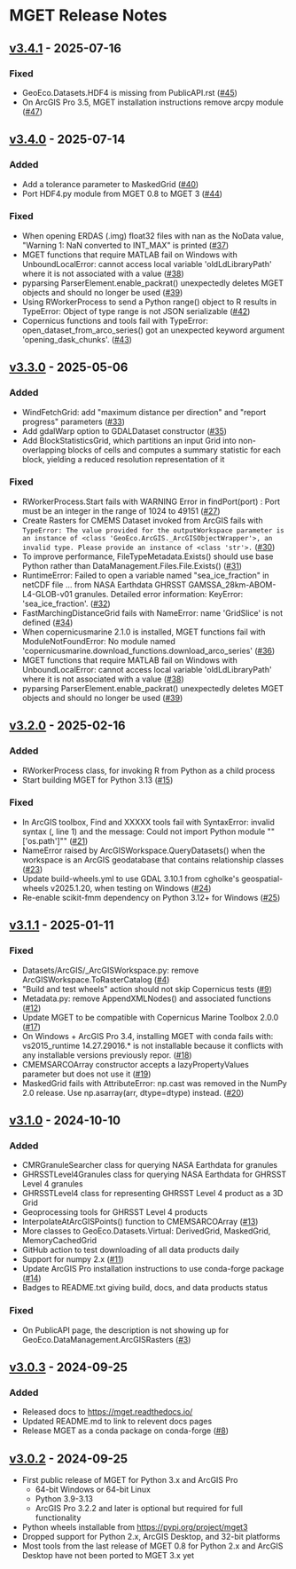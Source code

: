 # MGET Release Notes

## [v3.4.1](https://github.com/jjrob/MGET/releases/tag/v3.4.1) - 2025-07-16

### Fixed
- GeoEco.Datasets.HDF4 is missing from PublicAPI.rst ([#45](https://github.com/jjrob/MGET/issues/45))
- On ArcGIS Pro 3.5, MGET installation instructions remove arcpy module ([#47](https://github.com/jjrob/MGET/issues/47))

## [v3.4.0](https://github.com/jjrob/MGET/releases/tag/v3.4.0) - 2025-07-14

### Added
- Add a tolerance parameter to MaskedGrid ([#40](https://github.com/jjrob/MGET/issues/40))
- Port HDF4.py module from MGET 0.8 to MGET 3 ([#44](https://github.com/jjrob/MGET/issues/44))

### Fixed
- When opening ERDAS (.img) float32 files with nan as the NoData value, "Warning 1: NaN converted to INT_MAX" is printed ([#37](https://github.com/jjrob/MGET/issues/37))
- MGET functions that require MATLAB fail on Windows with UnboundLocalError: cannot access local variable 'oldLdLibraryPath' where it is not associated with a value ([#38](https://github.com/jjrob/MGET/issues/38))
- pyparsing ParserElement.enable_packrat() unexpectedly deletes MGET objects and should no longer be used ([#39](https://github.com/jjrob/MGET/issues/39))
- Using RWorkerProcess to send a Python range() object to R results in TypeError: Object of type range is not JSON serializable ([#42](https://github.com/jjrob/MGET/issues/42))
- Copernicus functions and tools fail with TypeError: open_dataset_from_arco_series() got an unexpected keyword argument 'opening_dask_chunks'. ([#43](https://github.com/jjrob/MGET/issues/43))

## [v3.3.0](https://github.com/jjrob/MGET/releases/tag/v3.3.0) - 2025-05-06

### Added
- WindFetchGrid: add "maximum distance per direction" and "report progress" parameters ([#33](https://github.com/jjrob/MGET/issues/33))
- Add gdalWarp option to GDALDataset constructor ([#35](https://github.com/jjrob/MGET/issues/35))
- Add BlockStatisticsGrid, which partitions an input Grid into non-overlapping blocks of cells and computes a summary statistic for each block, yielding a reduced resolution representation of it

### Fixed
- RWorkerProcess.Start fails with WARNING Error in findPort(port) : Port must be an integer in the range of 1024 to 49151 ([#27](https://github.com/jjrob/MGET/issues/27))
- Create Rasters for CMEMS Dataset invoked from ArcGIS fails with `TypeError: The value provided for the outputWorkspace parameter is an instance of <class 'GeoEco.ArcGIS._ArcGISObjectWrapper'>, an invalid type. Please provide an instance of <class 'str'>.` ([#30](https://github.com/jjrob/MGET/issues/30))
- To improve performance, FileTypeMetadata.Exists() should use base Python rather than DataManagement.Files.File.Exists() ([#31](https://github.com/jjrob/MGET/issues/31))
- RuntimeError: Failed to open a variable named "sea_ice_fraction" in netCDF file ... from NASA Earthdata GHRSST GAMSSA_28km-ABOM-L4-GLOB-v01 granules. Detailed error information: KeyError: 'sea_ice_fraction'. ([#32](https://github.com/jjrob/MGET/issues/32))
- FastMarchingDistanceGrid fails with NameError: name 'GridSlice' is not defined ([#34](https://github.com/jjrob/MGET/issues/34))
- When copernicusmarine 2.1.0 is installed, MGET functions fail with ModuleNotFoundError: No module named 'copernicusmarine.download_functions.download_arco_series' ([#36](https://github.com/jjrob/MGET/issues/36))
- MGET functions that require MATLAB fail on Windows with UnboundLocalError: cannot access local variable 'oldLdLibraryPath' where it is not associated with a value ([#38](https://github.com/jjrob/MGET/issues/38))
- pyparsing ParserElement.enable_packrat() unexpectedly deletes MGET objects and should no longer be used ([#39](https://github.com/jjrob/MGET/issues/39))

## [v3.2.0](https://github.com/jjrob/MGET/releases/tag/v3.2.0) - 2025-02-16

### Added
- RWorkerProcess class, for invoking R from Python as a child process
- Start building MGET for Python 3.13 ([#15](https://github.com/jjrob/MGET/issues/15))

### Fixed
- In ArcGIS toolbox, Find and XXXXX tools fail with SyntaxError: invalid syntax (<string>, line 1) and the message: Could not import Python module ""['os.path']"" ([#21](https://github.com/jjrob/MGET/issues/21))
- NameError raised by ArcGISWorkspace.QueryDatasets() when the workspace is an ArcGIS geodatabase that contains relationship classes ([#23](https://github.com/jjrob/MGET/issues/23))
- Update build-wheels.yml to use GDAL 3.10.1 from cgholke's geospatial-wheels v2025.1.20, when testing on Windows ([#24](https://github.com/jjrob/MGET/issues/24))
- Re-enable scikit-fmm dependency on Python 3.12+ for Windows ([#25](https://github.com/jjrob/MGET/issues/25))

## [v3.1.1](https://github.com/jjrob/MGET/releases/tag/v3.1.1) - 2025-01-11

### Fixed
- Datasets/ArcGIS/_ArcGISWorkspace.py: remove ArcGISWorkspace.ToRasterCatalog ([#4](https://github.com/jjrob/MGET/issues/4))
- "Build and test wheels" action should not skip Copernicus tests ([#9](https://github.com/jjrob/MGET/issues/9))
- Metadata.py: remove AppendXMLNodes() and associated functions ([#12](https://github.com/jjrob/MGET/issues/12))
- Update MGET to be compatible with Copernicus Marine Toolbox 2.0.0 ([#17](https://github.com/jjrob/MGET/issues/17))
- On Windows + ArcGIS Pro 3.4, installing MGET with conda fails with: vs2015_runtime 14.27.29016.* is not installable because it conflicts with any installable versions previously repor.  ([#18](https://github.com/jjrob/MGET/issues/18))
- CMEMSARCOArray constructor accepts a lazyPropertyValues parameter but does not use it ([#19](https://github.com/jjrob/MGET/issues/19))
- MaskedGrid fails with AttributeError: np.cast was removed in the NumPy 2.0 release. Use np.asarray(arr, dtype=dtype) instead. ([#20](https://github.com/jjrob/MGET/issues/20))

## [v3.1.0](https://github.com/jjrob/MGET/releases/tag/v3.1.0) - 2024-10-10

### Added
- CMRGranuleSearcher class for querying NASA Earthdata for granules
- GHRSSTLevel4Granules class for querying NASA Earthdata for GHRSST Level 4 granules
- GHRSSTLevel4 class for representing GHRSST Level 4 product as a 3D Grid
- Geoprocessing tools for GHRSST Level 4 products
- InterpolateAtArcGISPoints() function to CMEMSARCOArray ([#13](https://github.com/jjrob/MGET/issues/13))
- More classes to GeoEco.Datasets.Virtual: DerivedGrid, MaskedGrid, MemoryCachedGrid
- GitHub action to test downloading of all data products daily
- Support for numpy 2.x ([#11](https://github.com/jjrob/MGET/issues/11))
- Update ArcGIS Pro installation instructions to use conda-forge package ([#14](https://github.com/jjrob/MGET/issues/14))
- Badges to README.txt giving build, docs, and data products status

### Fixed
- On PublicAPI page, the description is not showing up for GeoEco.DataManagement.ArcGISRasters ([#3](https://github.com/jjrob/MGET/issues/3))

## [v3.0.3](https://github.com/jjrob/MGET/releases/tag/v3.0.3) - 2024-09-25

### Added
- Released docs to https://mget.readthedocs.io/
- Updated README.md to link to relevent docs pages
- Release MGET as a conda package on conda-forge ([#8](https://github.com/jjrob/MGET/issues/8))

## [v3.0.2](https://github.com/jjrob/MGET/releases/tag/v3.0.2) - 2024-09-25

- First public release of MGET for Python 3.x and ArcGIS Pro
  - 64-bit Windows or 64-bit Linux
  - Python 3.9-3.13 
  - ArcGIS Pro 3.2.2 and later is optional but required for full functionality
- Python wheels installable from https://pypi.org/project/mget3
- Dropped support for Python 2.x, ArcGIS Desktop, and 32-bit platforms
- Most tools from the last release of MGET 0.8 for Python 2.x and ArcGIS Desktop have not been ported to MGET 3.x yet
